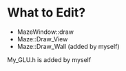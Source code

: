 # What to Edit?
- MazeWindow::draw
- Maze::Draw_View
- Maze::Draw_Wall (added by myself)

My_GLU.h is added by myself